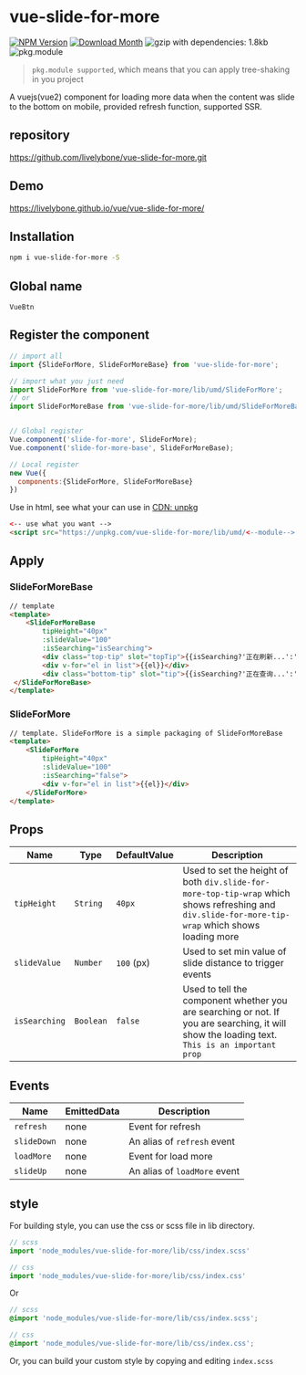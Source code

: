 # vue-slide-for-more
[![NPM Version](http://img.shields.io/npm/v/vue-slide-for-more.svg?style=flat-square)](https://www.npmjs.com/package/vue-slide-for-more)
[![Download Month](http://img.shields.io/npm/dm/vue-slide-for-more.svg?style=flat-square)](https://www.npmjs.com/package/vue-slide-for-more)
![gzip with dependencies: 1.8kb](https://img.shields.io/badge/gzip--with--dependencies-1.8kb-brightgreen.svg "gzip with dependencies: 1.6kb")
![pkg.module](https://img.shields.io/badge/pkg.module-supported-blue.svg "pkg.module")

> `pkg.module supported`, which means that you can apply tree-shaking in you project

A vuejs(vue2) component for loading more data when the content was slide to the bottom on mobile, provided refresh function, supported SSR.

## repository
https://github.com/livelybone/vue-slide-for-more.git

## Demo 
https://livelybone.github.io/vue/vue-slide-for-more/

## Installation
```bash
npm i vue-slide-for-more -S
```

## Global name
`VueBtn`

## Register the component
```javascript
// import all
import {SlideForMore, SlideForMoreBase} from 'vue-slide-for-more';

// import what you just need
import SlideForMore from 'vue-slide-for-more/lib/umd/SlideForMore';
// or
import SlideForMoreBase from 'vue-slide-for-more/lib/umd/SlideForMoreBase';


// Global register
Vue.component('slide-for-more', SlideForMore);
Vue.component('slide-for-more-base', SlideForMoreBase);

// Local register
new Vue({
  components:{SlideForMore, SlideForMoreBase}
})
```

Use in html, see what your can use in [CDN: unpkg](https://unpkg.com/vue-slide-for-more/lib/umd/)
```html
<-- use what you want -->
<script src="https://unpkg.com/vue-slide-for-more/lib/umd/<--module-->.js"></script>
```

## Apply

### SlideForMoreBase
```html
// template
<template>
    <SlideForMoreBase
        tipHeight="40px"
        :slideValue="100" 
        :isSearching="isSearching">
        <div class="top-tip" slot="topTip">{{isSearching?'正在刷新...':'刷新'}}</div>
        <div v-for="el in list">{{el}}</div>
        <div class="bottom-tip" slot="tip">{{isSearching?'正在查询...':'获取更多'}}</div>
 </SlideForMoreBase>
</template>
```

### SlideForMore
```html
// template. SlideForMore is a simple packaging of SlideForMoreBase
<template>
    <SlideForMore 
        tipHeight="40px"
        :slideValue="100" 
        :isSearching="false">
        <div v-for="el in list">{{el}}</div>
    </SlideForMore>
</template>
```
## Props
| Name                  | Type                                      | DefaultValue      | Description  |
| --------------------  | ----------------------------------------- | -------------     | ------------ |
| `tipHeight`           | `String`                                  | `40px`            | Used to set the height of both `div.slide-for-more-top-tip-wrap` which shows refreshing and `div.slide-for-more-tip-wrap` which shows loading more |
| `slideValue`          | `Number`                                  | `100` (px)        | Used to set min value of slide distance to trigger events |
| `isSearching`         | `Boolean`                                 | `false`           | Used to tell the component whether you are searching or not. If you are searching, it will show the loading text. `This is an important prop` |

## Events
| Name                  | EmittedData           | Description                                       |
| --------------------- | --------------------- | ------------------------------------------------- |
| `refresh`             | none                  | Event for refresh                                 |
| `slideDown`           | none                  | An alias of `refresh` event                       |
| `loadMore`            | none                  | Event for load more                               | 
| `slideUp`             | none                  | An alias of `loadMore` event                      |

## style
For building style, you can use the css or scss file in lib directory. 
```js
// scss
import 'node_modules/vue-slide-for-more/lib/css/index.scss'

// css
import 'node_modules/vue-slide-for-more/lib/css/index.css'
```
Or
```scss
// scss
@import 'node_modules/vue-slide-for-more/lib/css/index.scss';

// css
@import 'node_modules/vue-slide-for-more/lib/css/index.css';
```

Or, you can build your custom style by copying and editing `index.scss`
